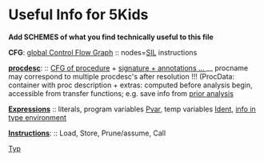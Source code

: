 # Useful Info for 5Kids 

**Add SCHEMES of what you find technically useful to this file**

**CFG**: [global Control Flow Graph](infer/src/IR/Cfg.ml) :: nodes=[SIL](infer/src/IR/Sil.ml) instructions

**[procdesc](infer/src/IR/Procdesc.ml)**:  :: [CFG of procedure](infer/src/absint/ProcCfg.ml) + [signature + annotations ... ](infer/src/absint/ProcData.ml)  __ procname may correspond to multiple procdesc's after resolution !!! (ProcData: container with proc description + extras: computed before analysis begin, accessible from transfer functions; e.g. save info from [prior analysis](infer/src/backend/preanal.ml)

**[Expressions](infer/src/IR/Exp.ml)** :: literals, program variables [Pvar](infer/src/IR/Pvar.ml), temp variables [Ident](infer/src/IR/Ident.ml), [info in type environment](infer/src/IR/Tenv.ml) 

**[Instructions](infer/src/IR/Instrs.ml)**:  :: Load, Store, Prune/assume, Call

[Typ](sledge/src/llair/typ.ml)
